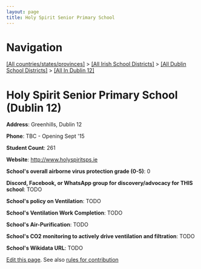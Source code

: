 ```yaml
---
layout: page
title: Holy Spirit Senior Primary School
---
```

# Navigation

[[All countries/states/provinces]](../../../..) > [[All Irish School Districts]](../../..) > [[All Dublin School Districts]](../..) > [[All In Dublin 12]](..)

# Holy Spirit Senior Primary School (Dublin 12)

**Address**: Greenhills, Dublin 12

**Phone**: TBC - Opening Sept '15

**Student Count**: 261

**Website**: <http://www.holyspiritsps.ie>

**School's overall airborne virus protection grade (0-5)**: 0

**Discord, Facebook, or WhatsApp group for discovery/advocacy for THIS school**: TODO

**School's policy on Ventilation**: TODO

**School's Ventilation Work Completion**: TODO

**School's Air-Purification**: TODO

**School's CO2 monitoring to actively drive ventilation and filtration**: TODO

**School's Wikidata URL**: TODO


[Edit this page](https://github.com/ventilate-schools/Ireland/edit/main/./Dublin_12/Holy_Spirit_Senior_Primary_School.md). See also [rules for contribution](../../../contribution-rules/)